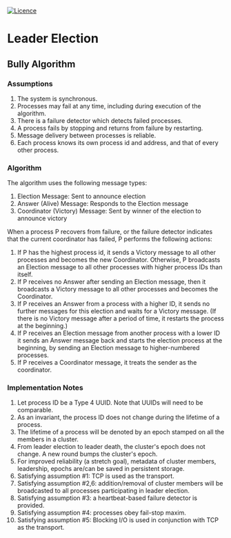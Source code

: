 [![Licence](https://img.shields.io/hexpm/l/plug.svg)](https://github.com/gsharma/leader-election/blob/master/LICENSE)

# Leader Election

## Bully Algorithm
### Assumptions
1. The system is synchronous.
2. Processes may fail at any time, including during execution of the algorithm.
3. There is a failure detector which detects failed processes.
4. A process fails by stopping and returns from failure by restarting.
5. Message delivery between processes is reliable.
6. Each process knows its own process id and address, and that of every other process.

### Algorithm
The algorithm uses the following message types:
1. Election Message: Sent to announce election
2. Answer (Alive) Message: Responds to the Election message
3. Coordinator (Victory) Message: Sent by winner of the election to announce victory

When a process P recovers from failure, or the failure detector indicates that the current coordinator has failed, P performs the following actions:
1. If P has the highest process id, it sends a Victory message to all other processes and becomes the new Coordinator. Otherwise, P broadcasts an Election message to all other processes with higher process IDs than itself.
2. If P receives no Answer after sending an Election message, then it broadcasts a Victory message to all other processes and becomes the Coordinator.
3. If P receives an Answer from a process with a higher ID, it sends no further messages for this election and waits for a Victory message. (If there is no Victory message after a period of time, it restarts the process at the beginning.)
4. If P receives an Election message from another process with a lower ID it sends an Answer message back and starts the election process at the beginning, by sending an Election message to higher-numbered processes.
5. If P receives a Coordinator message, it treats the sender as the coordinator.

### Implementation Notes
1. Let process ID be a Type 4 UUID. Note that UUIDs will need to be comparable.
2. As an invariant, the process ID does not change during the lifetime of a process.
3. The lifetime of a process will be denoted by an epoch stamped on all the members in a cluster.
4. From leader election to leader death, the cluster's epoch does not change. A new round bumps the cluster's epoch.
5. For improved reliability (a stretch goal), metadata of cluster members, leadership, epochs are/can be saved in persistent storage.
6. Satisfying assumption #1: TCP is used as the transport.
7. Satisfying assumption #2,6: addition/removal of cluster members will be broadcasted to all processes participating in leader election.
8. Satisfying assumption #3: a heartbeat-based failure detector is provided.
9. Satisfying assumption #4: processes obey fail-stop maxim.
10. Satisfying assumption #5: Blocking I/O is used in conjunction with TCP as the transport.

<this is a work in progress>
